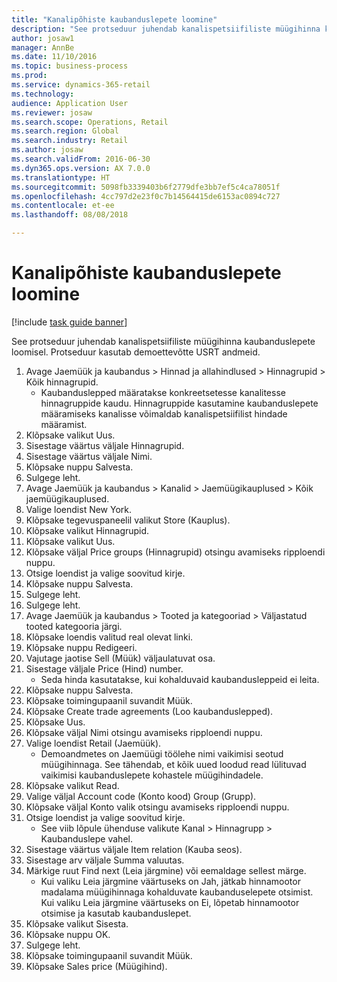 ```yaml
--- 
title: "Kanalipõhiste kaubanduslepete loomine"
description: "See protseduur juhendab kanalispetsiifiliste müügihinna kaubanduslepete loomisel."
author: josaw1
manager: AnnBe
ms.date: 11/10/2016
ms.topic: business-process
ms.prod: 
ms.service: dynamics-365-retail
ms.technology: 
audience: Application User
ms.reviewer: josaw
ms.search.scope: Operations, Retail
ms.search.region: Global
ms.search.industry: Retail
ms.author: josaw
ms.search.validFrom: 2016-06-30
ms.dyn365.ops.version: AX 7.0.0
ms.translationtype: HT
ms.sourcegitcommit: 5098fb3339403b6f2779dfe3bb7ef5c4ca78051f
ms.openlocfilehash: 4cc797d2e23f0c7b14564415de6153ac0894c727
ms.contentlocale: et-ee
ms.lasthandoff: 08/08/2018

---
```

# <a name="create-channel-specific-trade-agreements"></a>Kanalipõhiste kaubanduslepete loomine

[!include [task guide banner](../includes/task-guide-banner.md)]

See protseduur juhendab kanalispetsiifiliste müügihinna kaubanduslepete loomisel. Protseduur kasutab demoettevõtte USRT andmeid.

1. Avage Jaemüük ja kaubandus > Hinnad ja allahindlused > Hinnagrupid > Kõik hinnagrupid.
    * Kaubanduslepped määratakse konkreetsetesse kanalitesse hinnagruppide kaudu. Hinnagruppide kasutamine kaubanduslepete määramiseks kanalisse võimaldab kanalispetsiifilist hindade määramist.  
2. Klõpsake valikut Uus.
3. Sisestage väärtus väljale Hinnagrupid.
4. Sisestage väärtus väljale Nimi.
5. Klõpsake nuppu Salvesta.
6. Sulgege leht.
7. Avage Jaemüük ja kaubandus > Kanalid > Jaemüügikauplused > Kõik jaemüügikauplused.
8. Valige loendist New York.
9. Klõpsake tegevuspaneelil valikut Store (Kauplus).
10. Klõpsake valikut Hinnagrupid.
11. Klõpsake valikut Uus.
12. Klõpsake väljal Price groups (Hinnagrupid) otsingu avamiseks ripploendi nuppu.
13. Otsige loendist ja valige soovitud kirje.
14. Klõpsake nuppu Salvesta.
15. Sulgege leht.
16. Sulgege leht.
17. Avage Jaemüük ja kaubandus > Tooted ja kategooriad > Väljastatud tooted kategooria järgi.
18. Klõpsake loendis valitud real olevat linki.
19. Klõpsake nuppu Redigeeri.
20. Vajutage jaotise Sell (Müük) väljaulatuvat osa.
21. Sisestage väljale Price (Hind) number.
    * Seda hinda kasutatakse, kui kohalduvaid kaubandusleppeid ei leita.  
22. Klõpsake nuppu Salvesta.
23. Klõpsake toimingupaanil suvandit Müük.
24. Klõpsake Create trade agreements (Loo kaubanduslepped).
25. Klõpsake Uus.
26. Klõpsake väljal Nimi otsingu avamiseks ripploendi nuppu.
27. Valige loendist Retail (Jaemüük).
    * Demoandmetes on Jaemüügi töölehe nimi vaikimisi seotud müügihinnaga. See tähendab, et kõik uued loodud read lülituvad vaikimisi kaubanduslepete kohastele müügihindadele.  
28. Klõpsake valikut Read.
29. Valige väljal Account code (Konto kood) Group (Grupp).
30. Klõpsake väljal Konto valik otsingu avamiseks ripploendi nuppu.
31. Otsige loendist ja valige soovitud kirje.
    * See viib lõpule ühenduse valikute Kanal > Hinnagrupp > Kaubanduslepe vahel.  
32. Sisestage väärtus väljale Item relation (Kauba seos).
33. Sisestage arv väljale Summa valuutas.
34. Märkige ruut Find next (Leia järgmine) või eemaldage sellest märge.
    * Kui valiku Leia järgmine väärtuseks on Jah, jätkab hinnamootor madalama müügihinnaga kohalduvate kaubanduselepete otsimist. Kui valiku Leia järgmine väärtuseks on Ei, lõpetab hinnamootor otsimise ja kasutab kaubanduslepet.  
35. Klõpsake valikut Sisesta.
36. Klõpsake nuppu OK.
37. Sulgege leht.
38. Klõpsake toimingupaanil suvandit Müük.
39. Klõpsake Sales price (Müügihind).


